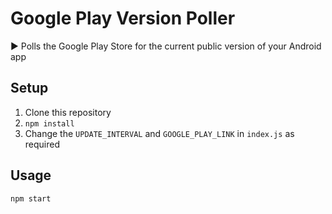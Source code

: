 # Google Play Version Poller

▶ Polls the Google Play Store for the current public version of your Android app

## Setup

1. Clone this repository
2. `npm install`
3. Change the `UPDATE_INTERVAL` and `GOOGLE_PLAY_LINK` in `index.js` as required

## Usage

`npm start`
